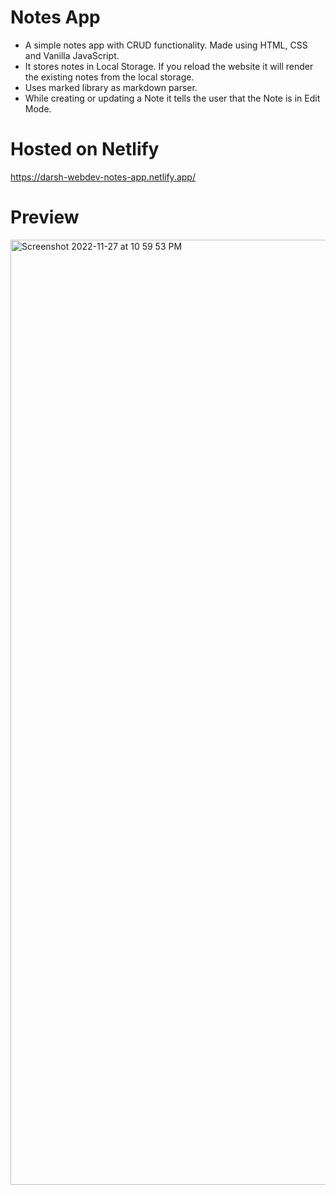 # Notes App
 - A simple notes app with CRUD functionality. Made using HTML, CSS and Vanilla JavaScript.
 - It stores notes in Local Storage. If you reload the website it will render the existing notes from the local storage.
 - Uses marked library as markdown parser.
 - While creating or updating a Note it tells the user that the Note is in Edit Mode.
 
 # Hosted on Netlify
 
   https://darsh-webdev-notes-app.netlify.app/
   
 # Preview
 
<img width="1512" alt="Screenshot 2022-11-27 at 10 59 53 PM" src="https://user-images.githubusercontent.com/101712708/204150624-954683bd-2e6a-41d2-8b31-fed23be52e4b.png">

